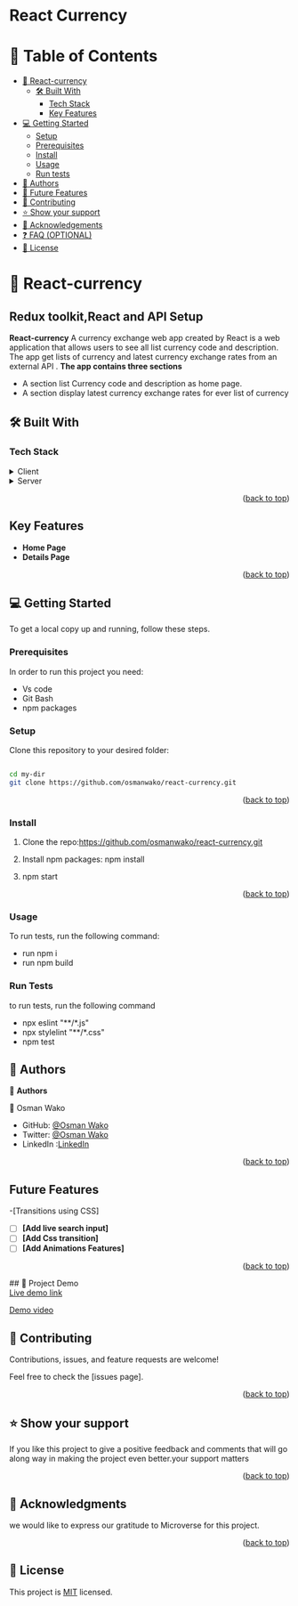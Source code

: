 # React Currency

# 📗 Table of Contents

- [📖 React-currency](#about-project)
  - [🛠 Built With](#built-with)
    - [Tech Stack](#tech-stack)
    - [Key Features](#key-features)
- [💻 Getting Started](#getting-started)
  - [Setup](#setup)
  - [Prerequisites](#prerequisites)
  - [Install](#install)
  - [Usage](#usage)
  - [Run tests](#run-tests)
- [👥 Authors](#authors)
- [🔭 Future Features](#future-features)
- [🤝 Contributing](#contributing)
- [⭐️ Show your support](#support)
- [🙏 Acknowledgements](#acknowledgements)
- [❓ FAQ (OPTIONAL)](#faq)
- [📝 License](#license)

# 📖 React-currency <a name="react-currency"></a>

## Redux toolkit,React and API Setup

**React-currency** A currency exchange web app created by React is a web application that allows users to see all list currency code and description.
The app get lists of currency and latest currency exchange rates from an external API .
**The app contains three sections**

- A section list Currency code and description as home page.
- A section display latest currency exchange rates for ever list of currency

## 🛠 Built With <a name="built-with"></a>

### Tech Stack <a name="tech-stack"></a>

<details>
  <summary>Client</summary>
  <ul>
    <li>HTML</li>
    <li>CSS</li>
    <li>JS</li>
    <li>Axios for API</li>
    <li>jest</li>
  </ul>
</details>

<details>
  <summary>Server</summary>

</details>

<p align="right">(<a href="#readme-top">back to top</a>)</p>

## Key Features

- **Home Page**
- **Details Page**

<p align="right">(<a href="#readme-top">back to top</a>)</p>

## 💻 Getting Started <a name="getting-started"></a>

To get a local copy up and running, follow these steps.

### Prerequisites

In order to run this project you need:

<ul>
  <li>Vs code</li>
  <li>Git Bash</li>
  <li>npm packages</li>
</ul>

### Setup

Clone this repository to your desired folder:

```sh

cd my-dir
git clone https://github.com/osmanwako/react-currency.git

```

<p align="right">(<a href="#readme-top">back to top</a>)</p>

### Install

1. Clone the repo:https://github.com/osmanwako/react-currency.git

2. Install npm packages:
   npm install
3. npm start

<p align="right">(<a href="#readme-top">back to top</a>)</p>

### Usage

To run tests, run the following command:

<ul>
<li>run npm i</li>
<li>run npm build</li>
</ul>

### Run Tests

to run tests, run the following command

<ul>
  <li>npx eslint "**/*.js"</li>
  <li>npx stylelint "**/*.css"</li>
  <li>npm test </li>
</ul>

## 👥 Authors <a name="authors"></a>

👤 **Authors**

👤 Osman Wako

- GitHub: [@Osman Wako](https://github.com/osmanwako)
- Twitter: [@Osman Wako](https://twitter.com/BantuFita)
- LinkedIn :[LinkedIn](https://www.linkedin.com/in/osmanwako411/)

<p align="right">(<a href="#readme-top">back to top</a>)</p>

## Future Features

-[Transitions using CSS]

- [ ] **[Add live search input]**
- [ ] **[Add Css transition]**
- [ ] **[Add Animations Features]**

<p align="right">(<a href="#readme-top">back to top</a>)</p>
## 🚀 Project Demo <br>
<a href="https://currency-exchange-webapp.onrender.com/">Live demo link</a>

[Demo video](https://drive.google.com/file/d/1axTnxWs8wAVq0KWad0sF1a69oX-vnBsu/view?usp=sharing)

## 🤝 Contributing <a name="contributing"></a>

Contributions, issues, and feature requests are welcome!

Feel free to check the [issues page].

<p align="right">(<a href="#readme-top">back to top</a>)</p>

## ⭐️ Show your support <a name="support"></a>

If you like this project to give a positive feedback and comments that will go along way in making the project even better.your support matters

<p align="right">(<a href="#readme-top">back to top</a>)</p>

## 🙏 Acknowledgments <a name="acknowledgements"></a>

we would like to express our gratitude to Microverse for this project.

<p align="right">(<a href="#readme-top">back to top</a>)</p>

## 📝 License <a name="license"></a>

This project is [MIT](MIT.md) licensed.
